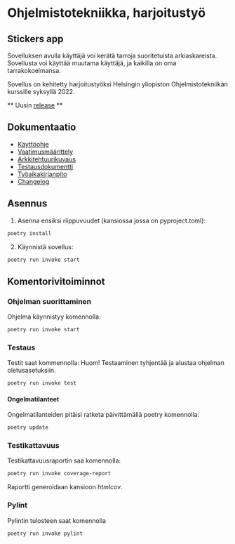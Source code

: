 # Ohjelmistotekniikka, harjoitustyö

## Stickers app

Sovelluksen avulla käyttäjä voi kerätä tarroja suoritetuista arkiaskareista. Sovellusta voi käyttää muutama käyttäjä, ja kaikilla on oma tarrakokoelmansa.

Sovellus on kehitetty harjoitustyöksi Helsingin yliopiston Ohjelmistotekniikan kurssille syksyllä 2022.

** Uusin [release](https://github.com/suitsuke/ot-harjoitustyo/releases/tag/viikko6) **


## Dokumentaatio

- [Käyttöohje](dokumentaatio/kayttoohje.md)
- [Vaatimusmäärittely](dokumentaatio/vaatimusmaarittely.md)
- [Arkkitehtuurikuvaus](dokumentaatio/arkkitehtuuri.md)
- [Testausdokumentti](dokumentaatio/testaus.md)
- [Työaikakirjanpito](dokumentaatio/tuntikirjanpito.md)
- [Changelog](dokumentaatio/changelog.md)

## Asennus

1. Asenna ensiksi riippuvuudet (kansiossa jossa on pyproject.toml):

```bash
poetry install
```

2. Käynnistä sovellus:

```bash
poetry run invoke start
```

## Komentorivitoiminnot

### Ohjelman suorittaminen

Ohjelma käynnistyy komennolla:

```bash
poetry run invoke start
```

### Testaus

Testit saat kommennolla:
Huom! Testaaminen tyhjentää ja alustaa ohjelman oletusasetuksiin.

```bash
poetry run invoke test
```

#### Ongelmatilanteet
Ongelmatilanteiden pitäisi ratketa päivittämällä poetry komennolla:

```bash
poetry update
```

### Testikattavuus

Testikattavuusraportin saa komennolla:

```bash
poetry run invoke coverage-report
```

Raportti generoidaan kansioon _htmlcov_.

### Pylint
Pylintin tulosteen saat komennolla
```bash
poetry run invoke pylint
```
